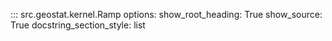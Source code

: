 ::: src.geostat.kernel.Ramp
    options:
        show_root_heading: True
        show_source: True
        docstring_section_style: list